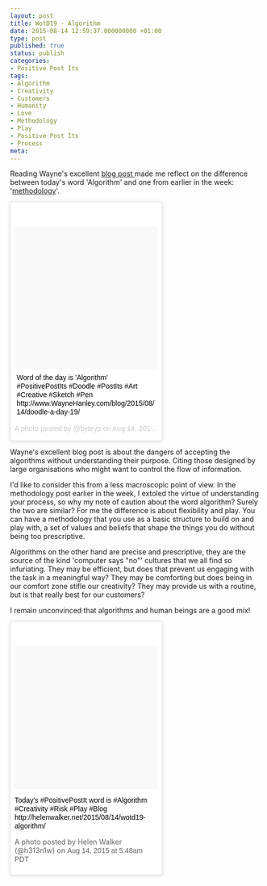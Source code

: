 ```yaml
---
layout: post
title: WotD19 - Algorithm
date: 2015-08-14 12:59:37.000000000 +01:00
type: post
published: true
status: publish
categories:
- Positive Post Its
tags:
- Algorithm
- Creativity
- Customers
- Humanity
- Love
- Methodology
- Play
- Positive Post Its
- Process
meta:
---
```

<p>Reading Wayne's excellent <a title="It's good - you should read it." href="http://waynehanley.com/blog/2015/08/14/doodle-a-day-day-19/" target="_blank">blog post </a>made me reflect on the difference between today's word 'Algorithm' and one from earlier in the week: '<a title="WotD15 – Methodology" href="http://helenwalker.net/2015/08/12/wotd15-methodology/" target="_blank">methodology</a>'.</p>
<blockquote class="instagram-media" style="background: #FFF; border: 0; border-radius: 3px; box-shadow: 0 0 1px 0 rgba(0,0,0,0.5),0 1px 10px 0 rgba(0,0,0,0.15); margin: 1px; max-width: 300px; padding: 0; width: calc(100% - 2px);" data-instgrm-captioned="" data-instgrm-version="4">
<div style="padding: 8px;">
<div style="background: #F8F8F8; line-height: 0; margin-top: 40px; padding: 50% 0; text-align: center; width: 100%;"></div>
<p style="margin: 8px 0 0 0; padding: 0 4px;"><a style="color: #000; font-family: Arial,sans-serif; font-size: 14px; font-style: normal; font-weight: normal; line-height: 17px; text-decoration: none; word-wrap: break-word;" href="https://instagram.com/p/6WzEjruqL2/" target="_top">Word of the day is 'Algorithm' #PositivePostIts #Doodle #PostIts #Art #Creative #Sketch #Pen http://www.WayneHanley.com/blog/2015/08/14/doodle-a-day-19/</a></p>
<p style="color: #c9c8cd; font-family: Arial,sans-serif; font-size: 14px; line-height: 17px; margin-bottom: 0; margin-top: 8px; overflow: hidden; padding: 8px 0 7px; text-align: center; text-overflow: ellipsis; white-space: nowrap;">A photo posted by @byteyp on <time style="font-family: Arial,sans-serif; font-size: 14px; line-height: 17px;" datetime="2015-08-14T07:57:26+00:00">Aug 14, 2015 at 12:57am PDT</time></p>
</div>
</blockquote>
<p><script src="//platform.instagram.com/en_US/embeds.js" async="" defer="defer"></script></p>
<p>Wayne's excellent blog post is about the dangers of accepting the algorithms without understanding their purpose. Citing those designed by large organisations who might want to control the flow of information.</p>
<p>I'd like to consider this from a less macroscopic point of view. In the methodology post earlier in the week, I extoled the virtue of understanding your process, so why my note of caution about the word algorithm? Surely the two are similar? For me the difference is about flexibility and play. You can have a methodology that you use as a basic structure to build on and play with, a set of values and beliefs that shape the things you do without being too prescriptive. </p>
<p>Algorithms on the other hand are precise and prescriptive, they are the source of the kind 'computer says "no"' cultures that we all find so infuriating. They may be efficient, but does that prevent us engaging with the task in a meaningful way? They may be comforting but does being in our comfort zone stifle our creativity? They may provide us with a routine, but is that really best for our customers? </p>
<p>I remain unconvinced that algorithms and human beings are a good mix!</p>
<blockquote class="instagram-media" style="background: #FFF; border: 0; border-radius: 3px; box-shadow: 0 0 1px 0 rgba(0,0,0,0.5),0 1px 10px 0 rgba(0,0,0,0.15); margin: 1px; max-width: 300px; padding: 0; width: calc(100% - 2px);" data-instgrm-captioned="" data-instgrm-version="4">
<div style="padding: 8px;">
<div style="background: #F8F8F8; line-height: 0; margin-top: 40px; padding: 50% 0; text-align: center; width: 100%;"></div>
<p><a style="color: #000; font-family: Arial,sans-serif; font-size: 14px; font-style: normal; font-weight: normal; line-height: 17px; text-decoration: none; word-wrap: break-word;" href="https://instagram.com/p/6XUW14CHuQ/" target="_top">Today's #PositivePostIt word is #Algorithm #Creativity #Risk #Play #Blog http://helenwalker.net/2015/08/14/wotd19-algorithm/</a></p>
<p>A photo posted by Helen Walker (@h313n1w) on <time style="font-family: Arial,sans-serif; font-size: 14px; line-height: 17px;" datetime="2015-08-14T12:48:18+00:00">Aug 14, 2015 at 5:48am PDT</time>
</div>
</blockquote>
<p><script src="//platform.instagram.com/en_US/embeds.js" async="" defer="defer"></script></p>
